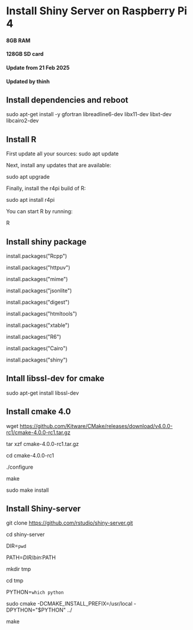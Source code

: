 # Install Shiny Server on Raspberry Pi 4
#### 8GB RAM
#### 128GB SD card
#### Update from 21 Feb 2025 
#### Updated by thinh

## Install dependencies and reboot
sudo apt-get install -y gfortran libreadline6-dev libx11-dev libxt-dev libcairo2-dev

## Install R
First update all your sources: sudo apt update

Next, install any updates that are available: 

sudo apt upgrade

Finally, install the r4pi build of R: 

sudo apt install r4pi

You can start R by running: 

R

## Install shiny package

install.packages("Rcpp")

install.packages("httpuv")

install.packages("mime")

install.packages("jsonlite")

install.packages("digest")

install.packages("htmltools")

install.packages("xtable")

install.packages("R6")

install.packages("Cairo")

install.packages("shiny")

## Intall libssl-dev for cmake
sudo apt-get install libssl-dev


## Install cmake 4.0

wget https://github.com/Kitware/CMake/releases/download/v4.0.0-rc1/cmake-4.0.0-rc1.tar.gz

tar xzf cmake-4.0.0-rc1.tar.gz

cd cmake-4.0.0-rc1

./configure

make

sudo make install

## Install Shiny-server

git clone https://github.com/rstudio/shiny-server.git

cd shiny-server

DIR=`pwd`

PATH=$DIR/bin:$PATH

mkdir tmp

cd tmp

PYTHON=`which python`

sudo cmake -DCMAKE_INSTALL_PREFIX=/usr/local -DPYTHON="$PYTHON" ../

make
